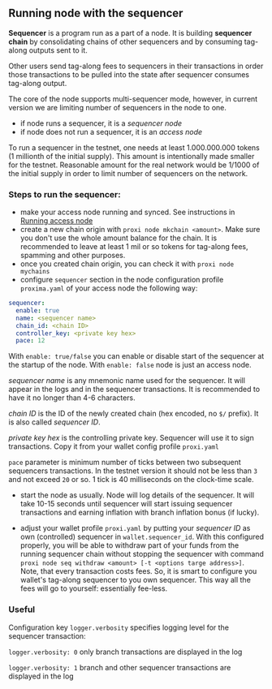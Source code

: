 ## Running node with the sequencer

**Sequencer** is a program run as a part of a node. It is building **sequencer chain** by consolidating chains of
other sequencers and by consuming tag-along outputs sent to it. 

Other users send tag-along fees to sequencers in their transactions in order those transactions to be pulled into
the state after sequencer consumes tag-along output.

The core of the node supports multi-sequencer mode, however, in current version we are limiting number of sequencers in the node to one.

- if node runs a sequencer, it is a _sequencer node_ 
- if node does not run a sequencer, it is an _access node_ 

To run a sequencer in the testnet, one needs at least 1.000.000.000 tokens (1 millionth of the initial supply). 
This amount is intentionally made smaller for the testnet. 
Reasonable amount for the real network would be 1/1000 of the initial supply in order to limit number of sequencers on the network. 

### Steps to run the sequencer:

- make your access node running and synced. See instructions in [Running access node](run_access.md)
- create a new chain origin with `proxi node mkchain <amount>`. Make sure you don't use the whole amount balance for the chain.
It is recommended to leave at least 1 mil or so tokens for tag-along fees, spamming and other purposes.
- once you created chain origin, you can check it with `proxi node mychains`
- configure `sequencer` section in the node configuration profile `proxima.yaml` of your access node the following way:

```yaml
sequencer:
  enable: true
  name: <sequencer name>
  chain_id: <chain ID>
  controller_key: <private key hex>
  pace: 12
```

With `enable: true/false` you can enable or disable start of the sequencer at the startup of the node. With `enable: false`
node is just an access node.

_sequencer name_ is any mnemonic name used for the sequencer. It will appear in the logs and in the sequencer transactions.
It is recommended to have it no longer than 4-6 characters. 

_chain ID_ is the ID of the newly created chain (hex encoded, no `$/` prefix). It is also called _sequencer ID_.

_private key hex_ is the controlling private key. Sequencer will use it to sign transactions. Copy it from your wallet config
profile `proxi.yaml`

`pace` parameter is minimum number of ticks between two subsequent sequencers transactions. In the testnet version 
it should not be less than `3` and not exceed `20` or so. 1 tick is 40 milliseconds on the clock-time scale.

- start the node as usually. Node will log details of the sequencer. It will take 10-15 seconds until sequencer will start
issuing sequencer transactions and earning inflation with branch inflation bonus (if lucky).

- adjust your wallet profile `proxi.yaml` by putting your _sequencer ID_ as own (controlled) sequencer in `wallet.sequencer_id`. 
With this configured properly, you will be able to withdraw part of your funds from the running sequencer chain 
without stopping the sequencer with command `proxi node seq withdraw <amount> [-t <options targe address>]`.
Note, that every transaction costs fees. So, it is smart to configure you wallet's tag-along sequencer to you own sequencer.
This way all the fees will go to yourself: essentially fee-less. 

### Useful 
Configuration key `logger.verbosity` specifies logging level for the sequencer transaction:

`logger.verbosity: 0` only branch transactions are displayed in the log

`logger.verbosity: 1` branch and other sequencer transactions are displayed in the log

